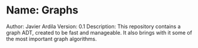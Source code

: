 # Name: Graphs
Author: Javier Ardila
Version: 0.1
Description: This repository contains a graph ADT, created to be fast and manageable. It also brings with it some of the most important graph algorithms.
